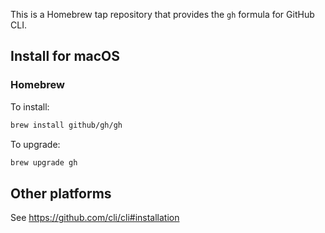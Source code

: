 This is a Homebrew tap repository that provides the `gh` formula for GitHub CLI.

## Install for macOS
### Homebrew
To install:
```sh
brew install github/gh/gh
```
To upgrade:
```sh
brew upgrade gh
```

## Other platforms

See <https://github.com/cli/cli#installation>
